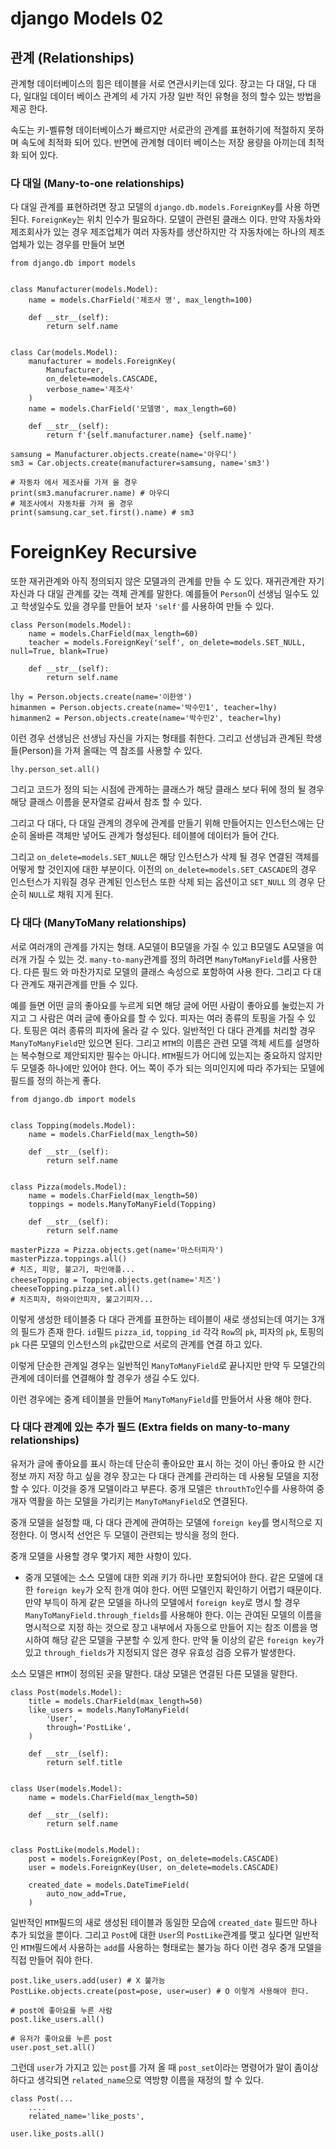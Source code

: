 # django Models 02

## 관계 (Relationships)
관계형 데이터베이스의 힘은 테이블을 서로 연관시키는데 있다. 장고는 다 대일, 다 대다, 일대일 데이터 베이스 관계의 세 가지 가장 일반 적인 유형을 정의 할수 있는 방법을 제공 한다.

속도는 키-벨류형 데이터베이스가 빠르지만 서로관의 관계를 표현하기에 적절하지 못하며 속도에 최적화 되어 있다. 반면에 관계형 데이터 베이스는 저장 용량을 아끼는데 최적화 되어 있다. 


### 다 대일 (Many-to-one relationships)
다 대일 관계를 표현하려면 장고 모델의 `django.db.models.ForeignKey`를 사용 하면 된다.
`ForeignKey`는 위치 인수가 필요하다. 모델이 관련된 클래스 이다.
만약 자동차와 제조회사가 있는 경우 제조업체가 여러 자동차를 생산하지만 각 자동차에는 하나의 제조 업체가 있는 경우를 만들어 보면
```
from django.db import models


class Manufacturer(models.Model):
    name = models.CharField('제조사 명', max_length=100)

    def __str__(self):
        return self.name


class Car(models.Model):
    manufacturer = models.ForeignKey(
        Manufacturer,
        on_delete=models.CASCADE,
        verbose_name='제조사'
    )
    name = models.CharField('모델명', max_length=60)

    def __str__(self):
        return f'{self.manufacturer.name} {self.name}'
```
```
samsung = Manufacturer.objects.create(name='아우디')
sm3 = Car.objects.create(manufacturer=samsung, name='sm3')

# 자동차 에서 제조사를 가져 올 경우
print(sm3.manufacrurer.name) # 아우디
# 제조사에서 자동차를 가져 올 경우
print(samsung.car_set.first().name) # sm3
```
# ForeignKey Recursive
또한 재귀관계와 아직 정의되지 않은 모델과의 관계를 만들 수 도 있다. 
재귀관계란 자기 자신과 다 대일 관계를 갖는 객체 관계를 말한다. 예를들어 `Person`이 선생님 일수도 있고 학생일수도 있을 경우를 만들어 보자 `'self'`를 사용하여 만들 수 있다.
```
class Person(models.Model):
    name = models.CharField(max_length=60)
    teacher = models.ForeignKey('self', on_delete=models.SET_NULL, null=True, blank=True)

    def __str__(self):
        return self.name
```
```
lhy = Person.objects.create(name='이한영')
himanmen = Person.objects.create(name='박수민1', teacher=lhy)
himanmen2 = Person.objects.create(name='박수민2', teacher=lhy)
```
이런 경우 선생님은 선생님 자신을 가지는 형태를 취한다. 그리고 선생님과 관계된 학생들(Person)을 가져 올때는 역 참조를 사용할 수 있다.
```
lhy.person_set.all()
```

그리고 코드가 정의 되는 시점에 관계하는 클래스가 해당 클래스 보다 뒤에 정의 될 경우 해당 클래스 이름을 문자열로 감싸서 참조 할 수 있다.

그리고 다 대다, 다 대일 관계의 경우에 관계를 만들기 위해 만들어지는 인스턴스에는 단순히 올바른 객체만 넣어도 관계가 형성된다. 테이블에 데이터가 들어 간다.

그리고 `on_delete=models.SET_NULL`은 해당 인스턴스가 삭제 될 경우 연결된 객체를 어떻게 할 것인지에 대한 부분이다. 이전의 `on_delete=models.SET_CASCADE`의 경우 인스턴스가 지워질 경우 관계된 인스턴스 또한 삭제 되는 옵션이고 `SET_NULL` 의 경우 단순히 `NULL`로 채워 지게 된다.

### 다 대다 (ManyToMany relationships)
서로 여러개의 관계를 가지는 형태. A모델이 B모델을 가질 수 있고 B모델도 A모델을 여러개 가질 수 있는 것.
`many-to-many`관계를 정의 하려면 `ManyToManyField`를 사용한다. 다른 필드 와 마찬가지로 모델의 클래스 속성으로 포함하여 사용 한다.
그리고 다 대다 관계도 재귀관계를 만들 수 있다.

예를 들면 어떤 글의 좋아요를 누르게 되면 해당 글에 어떤 사람이 좋아요를 눌렀는지 가지고 그 사람은 여러 글에 좋아요를 할 수 있다.
피자는 여러 종류의 토핑을 가질 수 있다.
토핑은 여러 종류의 피자에 올라 갈 수 있다.
일반적인 다 대다 관계를 처리할 경우 `ManyToManyField`만 있으면 된다. 
그리고 `MTM`의 이름은 관련 모델 객체 세트를 설명하는 복수형으로 제안되지만 필수는 아니다.
`MTM`필드가 어디에 있는지는 중요하지 않지만 두 모델중 하나에만 있어야 한다.
어느 쪽이 주가 되는 의미인지에 따라 주가되는 모델에 필드를 정의 하는게 좋다.
```
from django.db import models


class Topping(models.Model):
    name = models.CharField(max_length=50)

    def __str__(self):
        return self.name


class Pizza(models.Model):
    name = models.CharField(max_length=50)
    toppings = models.ManyToManyField(Topping)

    def __str__(self):
        return self.name
```

```
masterPizza = Pizza.objects.get(name='마스터피자')
masterPizza.toppings.all()
# 치즈, 피망, 불고기, 파인애플...
cheeseTopping = Topping.objects.get(name='치즈')
cheeseTopping.pizza_set.all()
# 치즈피자, 하와이안피자, 불고기피자...
```
이렇게 생성한 테이블중 다 대다 관계를 표한하는 테이블이 새로 생성되는데 여기는 3개의 필드가 존재 한다. `id`필드 `pizza_id`, `topping_id` 각각 `Row`의 `pk`, 피자의 `pk`, 토핑의 `pk` 다른 모델의 인스턴스의 `pk`값만으로 서로의 관계를 연결 하고 있다.

이렇게 단순한 관계일 경우는 일반적인 `ManyToManyField`로 끝나지만 만약 두 모델간의 관계에 데이터를 연결해야 할 경우가 생길 수도 있다.

이런 경우에는 중계 테이블을 만들어 `ManyToManyField`를 만들어서 사용 해야 한다.

### 다 대다 관계에 있는 추가 필드 (Extra fields on many-to-many relationships)

유저가 글에 좋아요를 표시 하는데 단순히 좋아요만 표시 하는 것이 아닌 좋아요 한 시간정보 까지 저장 하고 싶을 경우 장고는 다 대다 관계를 관리하는 데 사용될 모델을 지정 할 수 있다. 이것을 중개 모델이라고 부른다. 중개 모델은 `throuthTo`인수를 사용하여 중개자 역활을 하는 모델을 가리키는 `ManyToManyField`오 연결된다.


중개 모델을 설정할 때, 다 대다 관계에 관여하는 모델에 `foreign key`를 명시적으로 지정한다. 이 명시적 선언은 두 모델이 관련되는 방식을 정의 한다.

중개 모델을 사용할 경우 몇가지 제한 사항이 있다.
* 중개 모델에는 소스 모델에 대한 외래 키가 하나만 포함되어야 한다. 같은 모델에 대한 `foreign key`가 오직 한개 여야 한다. 어떤 모델인지 확인하기 어렵기 때문이다. 만약 부득이 하게 같은 모델을 하나의 모델에서 `foreign key`로 명시 할 경우 `ManyToManyField.through_fields`를 사용해야 한다. 이는 관여된 모델의 이름을 명시적으로 지정 하는 것으로 장고 내부에서 자동으로 만들어 지는 참조 이름을 명시하여 해당 같은 모델을 구분할 수 있게 한다.
만약 둘 이상의 같은 `foreign key`가 있고 `through_fields`가 지정되지 않은 경우 유효성 검증 오류가 발생한다. 

소스 모델은 `MTM`이 정의된 곳을 말한다.
대상 모델은 연결된 다른 모델을 말한다.
```
class Post(models.Model):
    title = models.CharField(max_length=50)
    like_users = models.ManyToManyField(
        'User',
        through='PostLike',
    )

    def __str__(self):
        return self.title


class User(models.Model):
    name = models.CharField(max_length=50)

    def __str__(self):
        return self.name


class PostLike(models.Model):
    post = models.ForeignKey(Post, on_delete=models.CASCADE)
    user = models.ForeignKey(User, on_delete=models.CASCADE)

    created_date = models.DateTimeField(
        auto_now_add=True,
    )	
```
일반적인 `MTM`필드의 새로 생성된 테이블과 동일한 모습에 `created_date` 필드만 하나 추가 되었을 뿐이다.
그리고 `Post`에 대한 `User`의 `PostLike`관계를 맺고 싶다면 일반적인 `MTM`필드에서 사용하는
`add`를 사용하는 형태로는 불가능 하다 이런 경우 중개 모델을 직접 만들어 줘야 한다. 
```
post.like_users.add(user) # X 불가능
PostLike.objects.create(post=pose, user=user) # O 이렇게 사용해야 한다.

# post에 좋아요를 누른 사람
post.like_users.all()

# 유저가 좋아요를 누른 post
user.post_set.all()
```

그런데 `user`가 가지고 있는 `post`를 가져 올 때 `post_set`이라는 명령어가 말이 좀이상하다고 생각되면 `related_name`으로 역방향 이름을 재정의 할 수 있다. 
```
class Post(...
    ....
    related_name='like_posts',
```
```
user.like_posts.all()
```
